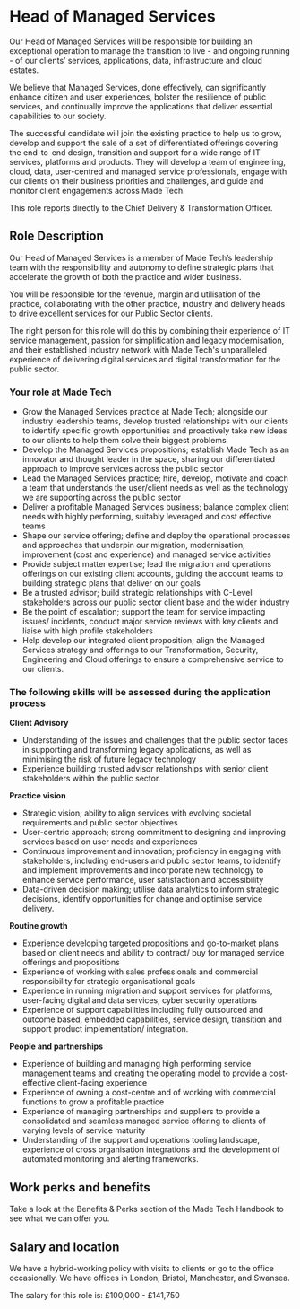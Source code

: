 # Head of Managed Services

Our Head of Managed Services will be responsible for building an exceptional operation to manage the transition to live - and ongoing running - of our clients’ services, applications, data, infrastructure and cloud estates. 

We believe that Managed Services, done effectively, can significantly enhance citizen and user experiences, bolster the resilience of public services, and continually improve the applications that deliver essential capabilities to our society.

The successful candidate will join the existing practice to help us to grow, develop and support the sale of a set of differentiated offerings covering the end-to-end design, transition and support for a wide range of IT services, platforms and products. They will develop a team of engineering, cloud, data, user-centred and managed service professionals, engage with our clients on their business priorities and challenges, and guide and monitor client engagements across Made Tech. 

This role reports directly to the Chief Delivery & Transformation Officer.

## Role Description

Our Head of Managed Services is a member of Made Tech’s leadership team with the responsibility and autonomy to define strategic plans that accelerate the growth of both the practice and wider business. 

You will be responsible for the revenue, margin and utilisation of the practice, collaborating with the other practice, industry and delivery heads to drive excellent services for our Public Sector clients. 

The right person for this role will do this by combining their experience of IT service management,  passion for simplification and legacy modernisation, and their established industry network with Made Tech's unparalleled experience of delivering digital services and digital transformation for the public sector.

### Your role at Made Tech

* Grow the Managed Services practice at Made Tech; alongside our industry leadership teams, develop trusted relationships with our clients to identify specific growth opportunities and proactively take new ideas to our clients to help them solve their biggest problems
* Develop the Managed Services propositions; establish Made Tech as an innovator and thought leader in the space, sharing our differentiated approach to improve services across the public sector
* Lead the Managed Services practice; hire, develop, motivate and coach a team that understands the user/client needs as well as the technology we are supporting across the public sector
* Deliver a profitable Managed Services business; balance complex client needs with highly performing, suitably leveraged and cost effective teams 
* Shape our service offering; define and deploy the operational processes and approaches that underpin our migration, modernisation, improvement (cost and experience) and managed service activities
* Provide subject matter expertise; lead the migration and operations offerings on our existing client accounts, guiding the account teams to building strategic plans that deliver on our goals
* Be a trusted advisor; build strategic relationships with C-Level stakeholders across our public sector client base and the wider industry
* Be the point of escalation; support the team for service impacting issues/ incidents, conduct major service reviews with key clients and liaise with high profile stakeholders
* Help develop our integrated client proposition; align the Managed Services  strategy and offerings to our Transformation, Security, Engineering and Cloud offerings to ensure a comprehensive service to our clients.

### The following skills will be assessed during the application process

**Client  Advisory**
* Understanding of the issues and challenges that the public sector faces in supporting and transforming legacy applications, as well as minimising the risk of future legacy technology
* Experience building trusted advisor relationships with senior client stakeholders within the public sector.

**Practice vision**
* Strategic vision; ability to align services with evolving societal requirements and public sector objectives
* User-centric approach; strong commitment to designing and improving services based on user needs and experiences
* Continuous improvement and innovation; proficiency in engaging with stakeholders, including end-users and public sector teams, to identify and implement improvements and incorporate new technology to enhance service performance, user satisfaction and accessibility
* Data-driven decision making; utilise data analytics to inform strategic decisions, identify opportunities for change and optimise service delivery.

**Routine growth**
* Experience developing targeted propositions and go-to-market plans based on client needs and ability to contract/ buy for managed service offerings and propositions
* Experience of working with sales professionals and commercial responsibility for strategic organisational goals
* Experience in running migration and support services for platforms, user-facing digital and data services, cyber security operations
* Experience of support capabilities including fully outsourced and outcome based, embedded capabilities, service design, transition and support product implementation/ integration.

**People and partnerships**
* Experience of building and managing high performing service management teams and creating the operating model to provide a cost-effective client-facing experience
* Experience of owning a cost-centre and of working with commercial functions to grow a profitable practice
* Experience of managing partnerships and suppliers to provide a consolidated and seamless managed service offering to clients of varying levels of service maturity
* Understanding of the support and operations tooling landscape, experience of cross organisation integrations and the development of automated monitoring and alerting frameworks.

## Work perks and benefits
Take a look at the Benefits & Perks section of the Made Tech Handbook to see what we can offer you.

## Salary and location
We have a hybrid-working policy with visits to clients or go to the office occasionally. We have offices in London, Bristol, Manchester, and Swansea.

The salary for this role is: £100,000 - £141,750
